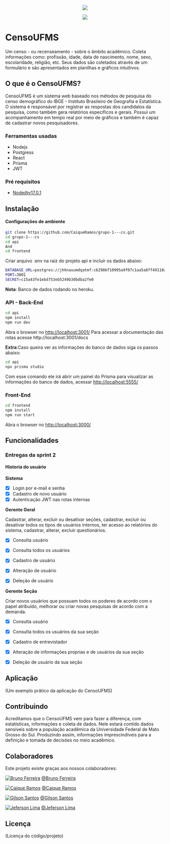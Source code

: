 
<p align="center"> 
<img src="https://gcdnb.pbrd.co/images/lVP1vlu2rfI1.png?o=1"/>
</p>

<p align="center"> 
<img src="http://img.shields.io/static/v1?label=STATUS&message=EM%20DESENVOLVIMENTO&color=GREEN&style=for-the-badge"/>
</p>

# CensoUFMS

Um censo - ou recenseamento - sobre o âmbito acadêmico. Coleta informações como: profissão, idade, data de nascimento, nome, sexo, escolaridade, religião, etc. Seus dados são coletados através de um formulário e são apresentados em planilhas e gráficos intuitivos.

## O que é o CensoUFMS?

CensoUFMS é um sistema web baseado nos métodos de pesquisa do censo demográfico do IBGE - Instituto Brasileiro de Geografia e Estatística.
O sistema é responsável por registrar as respostas dos candidatos da pesquisa, como também gera relatórios específicos e gerais. Possui um acompanhamento em tempo real por meio de gráficos e também é capaz de cadastrar novos pesquisadores.

### Ferramentas usadas
- Nodejs
- Postgress
- React
- Prisma
- JWT

### Pré requisitos

- Node@v17.0.1

## Instalação

#### Configurações de ambiente


```sh
git clone https://github.com/CaiqueRamos/grupo-1---cs.git
cd grupo-1---cs
cd api
And 
cd frontend
```

Criar arquivo .env na raiz do projeto api e incluir os dados abaixo:

```sh
DATABASE_URL=postgres://jhknauumdqatmf:c62986f10995a9f07c1aa5a8ff49118adef37f139fbb2a9c8966fa087550f865@ec2-3-219-19-205.compute-1.amazonaws.com:5432/d8n9fvinrsia2j
PORT=3001
SECRET=c15a43fe1ebd753eb5249b30bdba2fe0
```

**Nota**: Banco de dados rodando no heroku.

### API - Back-End

```sh
cd api
npm install
npm run dev
```
Abra o browser no <http://localhost:3001/>
Para acessar a documentação das rotas acesse http://localhost:3001/docs

**Extra**:Caso queira ver as informações do banco de dados siga os passos abaixo:

```sh
cd api
npx prisma studio 
```
Com esse comando ele irá abrir um painel do Prisma para visualizar as informações do banco de dados, acessar <http://localhost:5555/>
### Front-End

```sh
cd frontend
npm install
npm run start
```

Abra o browser no <http://localhost:3000/>


## Funcionalidades

### Entregas da sprint 2

#### Historia do usuário

**Sistema**

- [x] Login por e-mail e senha
- [x] Cadastro de novo usuário
- [x] Autenticação JWT nas rotas internas

**Gerente Geral**

Cadastrar, alterar, excluir ou desativar seções, cadastrar, excluir ou desativar todos os tipos de usuários internos, ter acesso ao relatórios do sistema, cadastrar, alterar, excluir questionários.

- [x] Consulta usuário
- [x] Consulta todos os usuários
- [x] Cadastro de usuário
- [x] Alteração de usuário
- [x] Deleção de usuário


**Gerente Seção**

Criar novos usuários que possuam todos os poderes de acordo com o papel atribuído, melhorar ou criar novas pesquisas de acordo com a demanda.

- [x] Consulta usuário
- [x] Consulta todos os usuários da sua seção
- [x] Cadastro de entrevistador
- [x] Alteração de informações proprias e de usuários da sua seção
- [x] Deleção de usuário da sua seção



## Aplicação

(Um exemplo prático da aplicação do CensoUFMS)

## Contribuindo

Acreditamos que o CensoUFMS vem para fazer a diferença, com estatísticas, informações e coleta de dados. Nele estará contido dados sensíveis sobre a população acadêmica da Universidade Federal de Mato Grosso do Sul. Produzindo assim, informações imprescindíveis para a definição e tomada de decisões no meio acadêmico.


## Colaboradores

Este projeto existe graças aos nossos colaboradores:

[![Bruno Ferreira](https://avatars.githubusercontent.com/u/110881579?s=64&v=4)](https://github.com/Carse067) [@Bruno Ferreira](https://github.com/Carse067)

[![Caique Ramos](https://avatars.githubusercontent.com/u/52117766?s=64&v=4)](https://github.com/CaiqueRamos) [@Caique Ramos](https://github.com/CaiqueRamos)

[![Gilson Santos](https://avatars.githubusercontent.com/u/5659433?s=64&v=4)](https://github.com/gilsonsantosux) [@Gilson Santos](https://github.com/gilsonsantosux)

[![Jeferson Lima](https://avatars.githubusercontent.com/u/11639069?s=64&v=4)](https://github.com/jefersonlima) [@Jeferson Lima](https://github.com/jefersonlima)

## Licença

(Licença do código/projeto)
